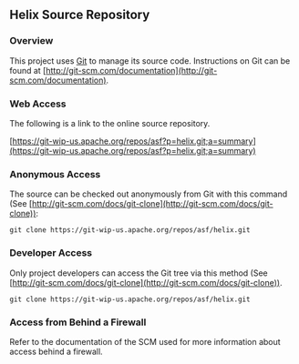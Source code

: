 <!---
Licensed to the Apache Software Foundation (ASF) under one
or more contributor license agreements.  See the NOTICE file
distributed with this work for additional information
regarding copyright ownership.  The ASF licenses this file
to you under the Apache License, Version 2.0 (the
"License"); you may not use this file except in compliance
with the License.  You may obtain a copy of the License at

  http://www.apache.org/licenses/LICENSE-2.0

Unless required by applicable law or agreed to in writing,
software distributed under the License is distributed on an
"AS IS" BASIS, WITHOUT WARRANTIES OR CONDITIONS OF ANY
KIND, either express or implied.  See the License for the
specific language governing permissions and limitations
under the License.
-->

<head>
  <title>Source Repository</title>
</head>

## Helix Source Repository

### Overview

This project uses [Git](http://git-scm.com/) to manage its source code. Instructions on Git can be found at [http://git-scm.com/documentation](http://git-scm.com/documentation).

### Web Access

The following is a link to the online source repository.

[https://git-wip-us.apache.org/repos/asf?p=helix.git;a=summary](https://git-wip-us.apache.org/repos/asf?p=helix.git;a=summary)

### Anonymous Access

The source can be checked out anonymously from Git with this command (See [http://git-scm.com/docs/git-clone](http://git-scm.com/docs/git-clone)):

```
git clone https://git-wip-us.apache.org/repos/asf/helix.git
```

### Developer Access

Only project developers can access the Git tree via this method (See [http://git-scm.com/docs/git-clone](http://git-scm.com/docs/git-clone)).

```
git clone https://git-wip-us.apache.org/repos/asf/helix.git
```

### Access from Behind a Firewall

Refer to the documentation of the SCM used for more information about access behind a firewall.
